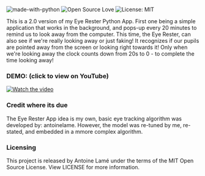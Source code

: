 ![made-with-python](https://img.shields.io/badge/Made%20with-Python-1f425f.svg)
![Open Source Love](https://badges.frapsoft.com/os/v1/open-source.svg?v=103)
![License: MIT](https://img.shields.io/badge/License-MIT-yellow.svg)

This is a 2.0 version of my Eye Rester Python App. First one being a simple application that works in the background, and pops-up every 20 minutes to remind us to look away from the computer. This time, the Eye Rester, can also see if we're really looking away or just faking! It recognizes if our pupils are pointed away from the screen or looking right towards it! Only when we're looking away the clock counts down from 20s to 0 - to complete the time looking away!

### DEMO: (click to view on YouTube)

[![Watch the video](img/thumbnail.gif)](https://www.youtube.com/watch?v=BPcLg4jZ3Kk)

<!-- https://youtu.be/BPcLg4jZ3Kk -->

### Credit where its due

The Eye Rester App idea is my own, basic eye tracking algorithm was developed by: antoinelame. However, the model was re-tuned by me, re-stated, and embedded in a mmore complex algorithm.

### Licensing

This project is released by Antoine Lamé under the terms of the MIT Open Source License. View LICENSE for more information.
